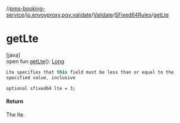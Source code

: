 //[pms-booking-service](../../../../index.md)/[io.envoyproxy.pgv.validate](../../index.md)/[Validate](../index.md)/[SFixed64Rules](index.md)/[getLte](get-lte.md)

# getLte

[java]\
open fun [getLte](get-lte.md)(): [Long](https://kotlinlang.org/api/core/kotlin-stdlib/kotlin/-long/index.html)

```kotlin
Lte specifies that this field must be less than or equal to the
specified value, inclusive

```
`optional sfixed64 lte = 3;`

#### Return

The lte.